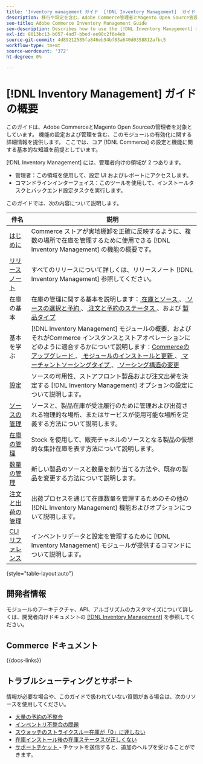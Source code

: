 ```yaml
---
title: 'Inventory management ガイド  [!DNL Inventory Management]  ガイド'
description: 移行や設定を含む、Adobe Commerce管理者とMagento Open Source管理者の  [!DNL Inventory Management]  に関する包括的な情報です。
seo-title: Adobe Commerce Inventory Management Guide
seo-description: Describes how to use the [!DNL Inventory Management] module in Adobe Commerce or Magento Open Source.
exl-id: 8013bc13-b057-4ad7-bbed-ee00c2f6e4eb
source-git-commit: 4d89212585fa846eb94bf83a640d0358812afbc5
workflow-type: tm+mt
source-wordcount: '372'
ht-degree: 0%

---
```


# [!DNL Inventory Management] ガイドの概要

このガイドは、Adobe CommerceとMagento Open Sourceの管理者を対象としています。 機能の設定および管理を含む、このモジュールの有効化に関する詳細情報を提供します。 ここでは、コア [!DNL Commerce] の設定と機能に関する基本的な知識を前提としています。

[!DNL Inventory Management] には、管理者向けの領域が 2 つあります。

- 管理者：この領域を使用して、設定 UI およびレポートにアクセスします。
- コマンドラインインターフェイス：このツールを使用して、インストールタスクとバックエンド設定タスクを実行します。

このガイドでは、次の内容について説明します。

| 件名 | 説明 |
| ------- | ----------- |
| [ はじめに ](introduction.md) | Commerce ストアが実地棚卸を正確に反映するように、複数の場所で在庫を管理するために使用できる [!DNL Inventory Management] の機能の概要です。 |
| [ リリースノート ](release-notes.md) | すべてのリリースについて詳しくは、リリースノート [!DNL Inventory Management] 参照してください。 |
| 在庫の基本 | 在庫の管理に関する基本を説明します：[ 在庫とソース ](sources-stocks.md)、[ ソースの選択と予約 ](selection-reservations.md)、[ 注文と予約のステータス ](order-status.md)、および [ 製品タイプ ](product-types.md) |
| 基本を学ぶ | [!DNL Inventory Management] モジュールの概要、およびそれがCommerce インスタンスとストアオペレーションにどのように適合するかについて説明します：[Commerceのアップグレード ](migrate.md)、[ モジュールのインストールと更新 ](install-update.md)、[ マーチャントソーシングタイプ ](merchant-sourcing.md)、[ ソーシング構造の変更 ](expand-restructure.md) |
| [ 設定 ](configuration.md) | ソースの可用性、ストアフロント製品および注文出荷を決定する [!DNL Inventory Management] オプションの設定について説明します。 |
| [ ソースの管理 ](sources-manage.md) | ソースと、製品在庫が受注履行のために管理および出荷される物理的な場所、またはサービスが使用可能な場所を定義する方法について説明します。 |
| [ 在庫の管理 ](stocks-manage.md) | Stock を使用して、販売チャネルのソースとなる製品の仮想的な集計在庫を表す方法について説明します。 |
| [ 数量の管理 ](quantities-manage.md) | 新しい製品のソースと数量を割り当てる方法や、既存の製品を変更する方法について説明します。 |
| [ 注文と出荷の管理 ](shipments.md) | 出荷プロセスを通じて在庫数量を管理するためのその他の [!DNL Inventory Management] 機能およびオプションについて説明します。 |
| [CLI リファレンス ](cli.md) | インベントリデータと設定を管理するために [!DNL Inventory Management] モジュールが提供するコマンドについて説明します。 |

{style="table-layout:auto"}

## 開発者情報

モジュールのアーキテクチャ、API、アルゴリズムのカスタマイズについて詳しくは、開発者向けドキュメントの [[!DNL Inventory Management]](https://developer.adobe.com/commerce/webapi/rest/inventory/) を参照してください。

## Commerce ドキュメント

{{docs-links}}

## トラブルシューティングとサポート

情報が必要な場合や、このガイドで扱われていない質問がある場合は、次のリソースを使用してください。

- [ 大量の予約の不整合 ](https://experienceleague.adobe.com/docs/commerce-knowledge-base/kb/support-tools/patches/v1-0-8/mdva-30112-magento-patch-large-number-reservation-inconsistencies.html)
- [ インベントリ不整合の問題 ](https://experienceleague.adobe.com/docs/commerce-knowledge-base/kb/support-tools/patches/v1-0-14/mdva-33281-magento-patch-inventory-inconsistency-issues.html)
- [ スウォッチのストライクスルー在庫が「0」に達しない ](https://experienceleague.adobe.com/docs/commerce-knowledge-base/kb/support-tools/patches/v1-0-17/mdva-34850-swatches-not-strike-through-inventory-reaches-0.html)
- [ 在庫インストール後の在庫ステータスが正しくない ](https://experienceleague.adobe.com/docs/commerce-knowledge-base/kb/troubleshooting/miscellaneous/stock-status-incorrect-after-magento-inventory-install.html)
- [ サポートチケット ](https://experienceleague.adobe.com/docs/commerce-knowledge-base/kb/help-center-guide/magento-help-center-user-guide.html#submit-ticket) - チケットを送信すると、追加のヘルプを受けることができます。
